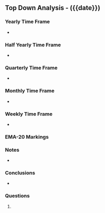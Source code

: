 ## Top Down Analysis - ({{date}})

### Yearly Time Frame

- 
### Half Yearly Time Frame

- 
### Quarterly Time Frame

- 
### Monthly Time Frame

- 
### Weekly Time Frame

- 
### EMA-20 Markings

### Notes
- 
### **Conclusions**
- 
### **Questions**
1. 

